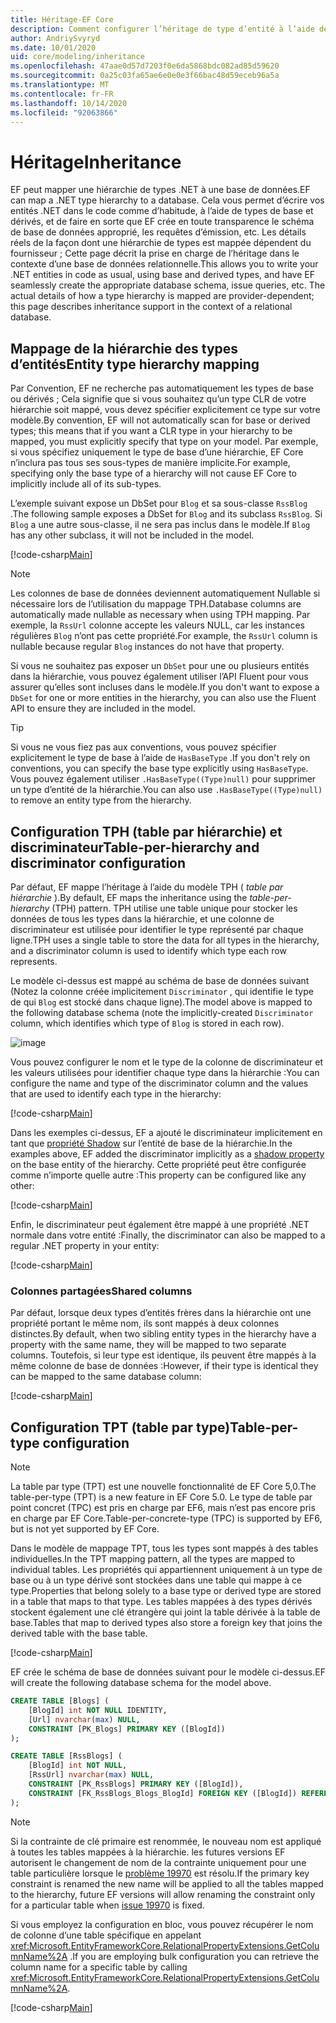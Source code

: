 ```yaml
---
title: Héritage-EF Core
description: Comment configurer l’héritage de type d’entité à l’aide de Entity Framework Core
author: AndriySvyryd
ms.date: 10/01/2020
uid: core/modeling/inheritance
ms.openlocfilehash: 47aae0d57d7203f0e6da5868bdc082ad85d59620
ms.sourcegitcommit: 0a25c03fa65ae6e0e0e3f66bac48d59eceb96a5a
ms.translationtype: MT
ms.contentlocale: fr-FR
ms.lasthandoff: 10/14/2020
ms.locfileid: "92063866"
---
```

# <a name="inheritance"></a><span data-ttu-id="e09b8-103">Héritage</span><span class="sxs-lookup"><span data-stu-id="e09b8-103">Inheritance</span></span>

<span data-ttu-id="e09b8-104">EF peut mapper une hiérarchie de types .NET à une base de données.</span><span class="sxs-lookup"><span data-stu-id="e09b8-104">EF can map a .NET type hierarchy to a database.</span></span> <span data-ttu-id="e09b8-105">Cela vous permet d’écrire vos entités .NET dans le code comme d’habitude, à l’aide de types de base et dérivés, et de faire en sorte que EF crée en toute transparence le schéma de base de données approprié, les requêtes d’émission, etc. Les détails réels de la façon dont une hiérarchie de types est mappée dépendent du fournisseur ; Cette page décrit la prise en charge de l’héritage dans le contexte d’une base de données relationnelle.</span><span class="sxs-lookup"><span data-stu-id="e09b8-105">This allows you to write your .NET entities in code as usual, using base and derived types, and have EF seamlessly create the appropriate database schema, issue queries, etc. The actual details of how a type hierarchy is mapped are provider-dependent; this page describes inheritance support in the context of a relational database.</span></span>

## <a name="entity-type-hierarchy-mapping"></a><span data-ttu-id="e09b8-106">Mappage de la hiérarchie des types d’entités</span><span class="sxs-lookup"><span data-stu-id="e09b8-106">Entity type hierarchy mapping</span></span>

<span data-ttu-id="e09b8-107">Par Convention, EF ne recherche pas automatiquement les types de base ou dérivés ; Cela signifie que si vous souhaitez qu’un type CLR de votre hiérarchie soit mappé, vous devez spécifier explicitement ce type sur votre modèle.</span><span class="sxs-lookup"><span data-stu-id="e09b8-107">By convention, EF will not automatically scan for base or derived types; this means that if you want a CLR type in your hierarchy to be mapped, you must explicitly specify that type on your model.</span></span> <span data-ttu-id="e09b8-108">Par exemple, si vous spécifiez uniquement le type de base d’une hiérarchie, EF Core n’inclura pas tous ses sous-types de manière implicite.</span><span class="sxs-lookup"><span data-stu-id="e09b8-108">For example, specifying only the base type of a hierarchy will not cause EF Core to implicitly include all of its sub-types.</span></span>

<span data-ttu-id="e09b8-109">L’exemple suivant expose un DbSet pour `Blog` et sa sous-classe `RssBlog` .</span><span class="sxs-lookup"><span data-stu-id="e09b8-109">The following sample exposes a DbSet for `Blog` and its subclass `RssBlog`.</span></span> <span data-ttu-id="e09b8-110">Si `Blog` a une autre sous-classe, il ne sera pas inclus dans le modèle.</span><span class="sxs-lookup"><span data-stu-id="e09b8-110">If `Blog` has any other subclass, it will not be included in the model.</span></span>

[!code-csharp[Main](../../../samples/core/Modeling/Conventions/InheritanceDbSets.cs?name=InheritanceDbSets&highlight=3-4)]

> [!NOTE]
> <span data-ttu-id="e09b8-111">Les colonnes de base de données deviennent automatiquement Nullable si nécessaire lors de l’utilisation du mappage TPH.</span><span class="sxs-lookup"><span data-stu-id="e09b8-111">Database columns are automatically made nullable as necessary when using TPH mapping.</span></span> <span data-ttu-id="e09b8-112">Par exemple, la `RssUrl` colonne accepte les valeurs NULL, car les instances régulières `Blog` n’ont pas cette propriété.</span><span class="sxs-lookup"><span data-stu-id="e09b8-112">For example, the `RssUrl` column is nullable because regular `Blog` instances do not have that property.</span></span>

<span data-ttu-id="e09b8-113">Si vous ne souhaitez pas exposer un `DbSet` pour une ou plusieurs entités dans la hiérarchie, vous pouvez également utiliser l’API Fluent pour vous assurer qu’elles sont incluses dans le modèle.</span><span class="sxs-lookup"><span data-stu-id="e09b8-113">If you don't want to expose a `DbSet` for one or more entities in the hierarchy, you can also use the Fluent API to ensure they are included in the model.</span></span>

> [!TIP]
> <span data-ttu-id="e09b8-114">Si vous ne vous fiez pas aux conventions, vous pouvez spécifier explicitement le type de base à l’aide de `HasBaseType` .</span><span class="sxs-lookup"><span data-stu-id="e09b8-114">If you don't rely on conventions, you can specify the base type explicitly using `HasBaseType`.</span></span> <span data-ttu-id="e09b8-115">Vous pouvez également utiliser `.HasBaseType((Type)null)` pour supprimer un type d’entité de la hiérarchie.</span><span class="sxs-lookup"><span data-stu-id="e09b8-115">You can also use `.HasBaseType((Type)null)` to remove an entity type from the hierarchy.</span></span>

## <a name="table-per-hierarchy-and-discriminator-configuration"></a><span data-ttu-id="e09b8-116">Configuration TPH (table par hiérarchie) et discriminateur</span><span class="sxs-lookup"><span data-stu-id="e09b8-116">Table-per-hierarchy and discriminator configuration</span></span>

<span data-ttu-id="e09b8-117">Par défaut, EF mappe l’héritage à l’aide du modèle TPH ( *table par hiérarchie* ).</span><span class="sxs-lookup"><span data-stu-id="e09b8-117">By default, EF maps the inheritance using the *table-per-hierarchy* (TPH) pattern.</span></span> <span data-ttu-id="e09b8-118">TPH utilise une table unique pour stocker les données de tous les types dans la hiérarchie, et une colonne de discriminateur est utilisée pour identifier le type représenté par chaque ligne.</span><span class="sxs-lookup"><span data-stu-id="e09b8-118">TPH uses a single table to store the data for all types in the hierarchy, and a discriminator column is used to identify which type each row represents.</span></span>

<span data-ttu-id="e09b8-119">Le modèle ci-dessus est mappé au schéma de base de données suivant (Notez la colonne créée implicitement `Discriminator` , qui identifie le type de qui `Blog` est stocké dans chaque ligne).</span><span class="sxs-lookup"><span data-stu-id="e09b8-119">The model above is mapped to the following database schema (note the implicitly-created `Discriminator` column, which identifies which type of `Blog` is stored in each row).</span></span>

![image](_static/inheritance-tph-data.png)

<span data-ttu-id="e09b8-121">Vous pouvez configurer le nom et le type de la colonne de discriminateur et les valeurs utilisées pour identifier chaque type dans la hiérarchie :</span><span class="sxs-lookup"><span data-stu-id="e09b8-121">You can configure the name and type of the discriminator column and the values that are used to identify each type in the hierarchy:</span></span>

[!code-csharp[Main](../../../samples/core/Modeling/FluentAPI/DiscriminatorConfiguration.cs?name=DiscriminatorConfiguration&highlight=4-6)]

<span data-ttu-id="e09b8-122">Dans les exemples ci-dessus, EF a ajouté le discriminateur implicitement en tant que [propriété Shadow](xref:core/modeling/shadow-properties) sur l’entité de base de la hiérarchie.</span><span class="sxs-lookup"><span data-stu-id="e09b8-122">In the examples above, EF added the discriminator implicitly as a [shadow property](xref:core/modeling/shadow-properties) on the base entity of the hierarchy.</span></span> <span data-ttu-id="e09b8-123">Cette propriété peut être configurée comme n’importe quelle autre :</span><span class="sxs-lookup"><span data-stu-id="e09b8-123">This property can be configured like any other:</span></span>

[!code-csharp[Main](../../../samples/core/Modeling/FluentAPI/DiscriminatorPropertyConfiguration.cs?name=DiscriminatorPropertyConfiguration&highlight=4-5)]

<span data-ttu-id="e09b8-124">Enfin, le discriminateur peut également être mappé à une propriété .NET normale dans votre entité :</span><span class="sxs-lookup"><span data-stu-id="e09b8-124">Finally, the discriminator can also be mapped to a regular .NET property in your entity:</span></span>

[!code-csharp[Main](../../../samples/core/Modeling/FluentAPI/NonShadowDiscriminator.cs?name=NonShadowDiscriminator&highlight=4)]

### <a name="shared-columns"></a><span data-ttu-id="e09b8-125">Colonnes partagées</span><span class="sxs-lookup"><span data-stu-id="e09b8-125">Shared columns</span></span>

<span data-ttu-id="e09b8-126">Par défaut, lorsque deux types d’entités frères dans la hiérarchie ont une propriété portant le même nom, ils sont mappés à deux colonnes distinctes.</span><span class="sxs-lookup"><span data-stu-id="e09b8-126">By default, when two sibling entity types in the hierarchy have a property with the same name, they will be mapped to two separate columns.</span></span> <span data-ttu-id="e09b8-127">Toutefois, si leur type est identique, ils peuvent être mappés à la même colonne de base de données :</span><span class="sxs-lookup"><span data-stu-id="e09b8-127">However, if their type is identical they can be mapped to the same database column:</span></span>

[!code-csharp[Main](../../../samples/core/Modeling/FluentAPI/SharedTPHColumns.cs?name=SharedTPHColumns&highlight=9,13)]

## <a name="table-per-type-configuration"></a><span data-ttu-id="e09b8-128">Configuration TPT (table par type)</span><span class="sxs-lookup"><span data-stu-id="e09b8-128">Table-per-type configuration</span></span>

> [!NOTE]
> <span data-ttu-id="e09b8-129">La table par type (TPT) est une nouvelle fonctionnalité de EF Core 5,0.</span><span class="sxs-lookup"><span data-stu-id="e09b8-129">The table-per-type (TPT) is a new feature in EF Core 5.0.</span></span> <span data-ttu-id="e09b8-130">Le type de table par point concret (TPC) est pris en charge par EF6, mais n’est pas encore pris en charge par EF Core.</span><span class="sxs-lookup"><span data-stu-id="e09b8-130">Table-per-concrete-type (TPC) is supported by EF6, but is not yet supported by EF Core.</span></span>

<span data-ttu-id="e09b8-131">Dans le modèle de mappage TPT, tous les types sont mappés à des tables individuelles.</span><span class="sxs-lookup"><span data-stu-id="e09b8-131">In the TPT mapping pattern, all the types are mapped to individual tables.</span></span> <span data-ttu-id="e09b8-132">Les propriétés qui appartiennent uniquement à un type de base ou à un type dérivé sont stockées dans une table qui mappe à ce type.</span><span class="sxs-lookup"><span data-stu-id="e09b8-132">Properties that belong solely to a base type or derived type are stored in a table that maps to that type.</span></span> <span data-ttu-id="e09b8-133">Les tables mappées à des types dérivés stockent également une clé étrangère qui joint la table dérivée à la table de base.</span><span class="sxs-lookup"><span data-stu-id="e09b8-133">Tables that map to derived types also store a foreign key that joins the derived table with the base table.</span></span>

[!code-csharp[Main](../../../samples/core/Modeling/FluentAPI/TPTConfiguration.cs?name=TPTConfiguration)]

<span data-ttu-id="e09b8-134">EF crée le schéma de base de données suivant pour le modèle ci-dessus.</span><span class="sxs-lookup"><span data-stu-id="e09b8-134">EF will create the following database schema for the model above.</span></span>

```sql
CREATE TABLE [Blogs] (
    [BlogId] int NOT NULL IDENTITY,
    [Url] nvarchar(max) NULL,
    CONSTRAINT [PK_Blogs] PRIMARY KEY ([BlogId])
);

CREATE TABLE [RssBlogs] (
    [BlogId] int NOT NULL,
    [RssUrl] nvarchar(max) NULL,
    CONSTRAINT [PK_RssBlogs] PRIMARY KEY ([BlogId]),
    CONSTRAINT [FK_RssBlogs_Blogs_BlogId] FOREIGN KEY ([BlogId]) REFERENCES [Blogs] ([BlogId]) ON DELETE NO ACTION
);
```

> [!NOTE]
> <span data-ttu-id="e09b8-135">Si la contrainte de clé primaire est renommée, le nouveau nom est appliqué à toutes les tables mappées à la hiérarchie. les futures versions EF autorisent le changement de nom de la contrainte uniquement pour une table particulière lorsque le [problème 19970](https://github.com/dotnet/efcore/issues/19970) est résolu.</span><span class="sxs-lookup"><span data-stu-id="e09b8-135">If the primary key constraint is renamed the new name will be applied to all the tables mapped to the hierarchy, future EF versions will allow renaming the constraint only for a particular table when [issue 19970](https://github.com/dotnet/efcore/issues/19970) is fixed.</span></span>

<span data-ttu-id="e09b8-136">Si vous employez la configuration en bloc, vous pouvez récupérer le nom de colonne d’une table spécifique en appelant <xref:Microsoft.EntityFrameworkCore.RelationalPropertyExtensions.GetColumnName%2A> .</span><span class="sxs-lookup"><span data-stu-id="e09b8-136">If you are employing bulk configuration you can retrieve the column name for a specific table by calling <xref:Microsoft.EntityFrameworkCore.RelationalPropertyExtensions.GetColumnName%2A>.</span></span>

[!code-csharp[Main](../../../samples/core/Modeling/FluentAPI/TPTConfiguration.cs?name=Metadata&highlight=10)]
